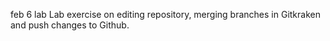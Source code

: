 feb 6 lab
Lab exercise on editing repository, merging branches in Gitkraken and push changes to Github.  